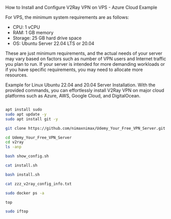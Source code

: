 How to Install and Configure V2Ray VPN on VPS - Azure Cloud Example

For VPS, the minimum system requirements are as follows:
- CPU: 1 vCPU
- RAM: 1 GB memory
- Storage: 25 GB hard drive space
- OS: Ubuntu Server 22.04 LTS or 20.04

These are just minimum requirements, and the actual needs of your server may vary based on factors such as number of VPN users and Internet traffic you plan to run. If your server is intended for more demanding workloads or if you have specific requirements, you may need to allocate more resources.

Example for Linux Ubuntu 22.04 and 20.04 Server Installation. With the provided commands, you can effortlessly install V2Ray VPN on major cloud platforms such as Azure, AWS, Google Cloud, and DigitalOcean.

```bash

apt install sudo
sudo apt update -y
sudo apt install git -y

git clone https://github.com/nimaxnimax/Udemy_Your_Free_VPN_Server.git

cd Udemy_Your_Free_VPN_Server
cd v2ray
ls -anp

bash show_config.sh

cat install.sh

bash install.sh

cat zzz_v2ray_config_info.txt

sudo docker ps -a

top

sudo iftop

```

